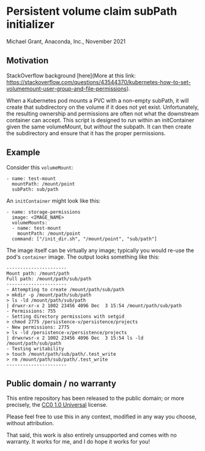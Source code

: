# Persistent volume claim subPath initializer
Michael Grant, Anaconda, Inc., November 2021

## Motivation

StackOverflow background [here](More at this link:
https://stackoverflow.com/questions/43544370/kubernetes-how-to-set-volumemount-user-group-and-file-permissions).

When a Kubernetes pod mounts a PVC with a non-empty subPath, it
will create that subdirectory on the volume if it does not yet exist.
Unfortunately, the resulting ownership and permissions are often not
what the downstream container can accept. This script is designed to
run within an initContainer given the same volumeMount, but *without*
the subpath. It can then create the subdirectory and ensure that it
has the proper permissions.

## Example

Consider this `volumeMount`:

```
- name: test-mount
  mountPath: /mount/point
  subPath: sub/path
```
  
An `initContainer` might look like this:

```
- name: storage-permissions
  image: <IMAGE_NAME>
  volumeMounts:
  - name: test-mount
    mountPath: /mount/point
  command: ["/init_dir.sh", "/mount/point", "sub/path"]
```

The image itself can be virtually any image; typically you would
re-use the pod's `container` image. The output looks something
like this:

```
----------------------
Mount path: /mount/path
Full path: /mount/path/sub/path
----------------------
- Attempting to create /mount/path/sub/path
> mkdir -p /mount/path/sub/path
> ls -ld /mount/path/sub/path
| drwxr-xr-x 2 1002 23456 4096 Dec  3 15:54 /mount/path/sub/path
- Permissions: 755
- Setting directory permissions with setgid
> chmod 2775 /persistence-v/persistence/projects
- New permissions: 2775
> ls -ld /persistence-v/persistence/projects
| drwxrwsr-x 2 1002 23456 4096 Dec  3 15:54 ls -ld /mount/path/sub/path
- Testing writability
> touch /mount/path/sub/path/.test_write
> rm /mount/path/sub/path/.test_write
----------------------
```

## Public domain / no warranty

This entire repository has been released to the public domain;
or more precisely, the [CC0 1.0 Universal]() license.

Please feel free to use this in any context, modified in any
way you choose, without attribution.

That said, this work is also entirely unsupported and comes
with no warranty. It works for me, and I do hope it works
for you!
